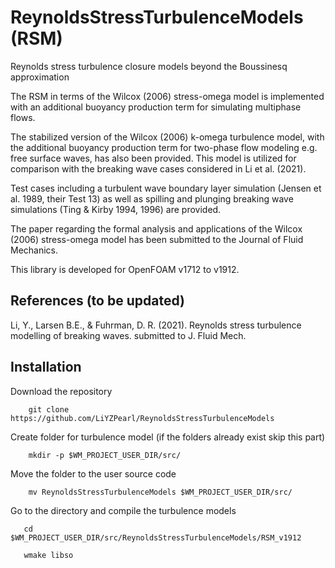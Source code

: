 # ReynoldsStressTurbulenceModels (RSM)
Reynolds stress turbulence closure models beyond the Boussinesq approximation

The RSM in terms of the Wilcox (2006) stress-omega model is implemented with an additional buoyancy production term for simulating multiphase flows. 

The stabilized version of the Wilcox (2006) k-omega turbulence model, with the additional buoyancy production term for two-phase flow modeling e.g. free surface waves, has also been provided. This model is utilized for comparison with the breaking wave cases considered in Li et al. (2021).

Test cases including a turbulent wave boundary layer simulation (Jensen et al. 1989, their Test 13) as well as spilling and plunging breaking wave simulations (Ting & Kirby 1994, 1996) are provided.

The paper regarding the formal analysis and applications of the Wilcox (2006) stress-omega model has been submitted to the Journal of Fluid Mechanics. 

This library is developed for OpenFOAM v1712 to v1912.

## References (to be updated)

Li, Y., Larsen B.E., & Fuhrman, D. R. (2021). Reynolds stress turbulence modelling of breaking waves. submitted to J. Fluid Mech.


## Installation

Download the repository 

        git clone https://github.com/LiYZPearl/ReynoldsStressTurbulenceModels

Create folder for turbulence model (if the folders already exist skip this part)

        mkdir -p $WM_PROJECT_USER_DIR/src/

Move the folder to the user source code

        mv ReynoldsStressTurbulenceModels $WM_PROJECT_USER_DIR/src/
        
Go to the directory and compile the turbulence models

       cd $WM_PROJECT_USER_DIR/src/ReynoldsStressTurbulenceModels/RSM_v1912

       wmake libso
